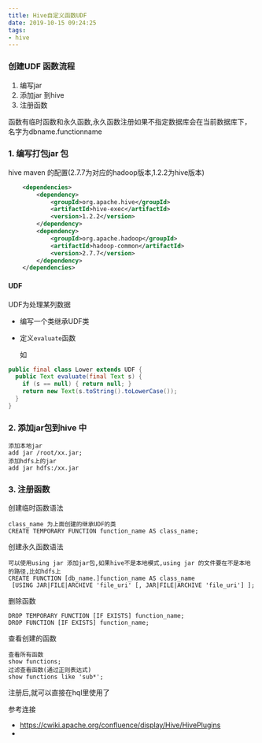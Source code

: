 ```yaml
---
title: Hive自定义函数UDF
date: 2019-10-15 09:24:25
tags:
- hive
---
```


### 创建UDF 函数流程

1. 编写jar
2. 添加jar 到hive
3. 注册函数

函数有临时函数和永久函数,永久函数注册如果不指定数据库会在当前数据库下，名字为dbname.functionname

### 1. 编写打包jar 包

hive maven 的配置(2.7.7为对应的hadoop版本,1.2.2为hive版本)

```xml
    <dependencies>
        <dependency>
            <groupId>org.apache.hive</groupId>
            <artifactId>hive-exec</artifactId>
            <version>1.2.2</version>
        </dependency>
        <dependency>
            <groupId>org.apache.hadoop</groupId>
            <artifactId>hadoop-common</artifactId>
            <version>2.7.7</version>
        </dependency>
    </dependencies>
```

#### UDF

UDF为处理某列数据

- 编写一个类继承UDF类

- 定义`evaluate`函数

  如

```java
public final class Lower extends UDF {
  public Text evaluate(final Text s) {
    if (s == null) { return null; }
    return new Text(s.toString().toLowerCase());
  }
}
```

<!-- more -->

### 2. 添加jar包到hive 中

```
添加本地jar
add jar /root/xx.jar;
添加hdfs上的jar
add jar hdfs:/xx.jar
```

### 3. 注册函数

创建临时函数语法

```
class_name 为上面创建的继承UDF的类
CREATE TEMPORARY FUNCTION function_name AS class_name;
```

创建永久函数语法

```
可以使用using jar 添加jar包,如果hive不是本地模式,using jar 的文件要在不是本地的路径,比如hdfs上
CREATE FUNCTION [db_name.]function_name AS class_name
 [USING JAR|FILE|ARCHIVE 'file_uri' [, JAR|FILE|ARCHIVE 'file_uri'] ];	
```

删除函数

```
DROP TEMPORARY FUNCTION [IF EXISTS] function_name;
DROP FUNCTION [IF EXISTS] function_name;
```

查看创建的函数

```
查看所有函数
show functions;
过滤查看函数(通过正则表达式)
show functions like 'sub*';

```



注册后,就可以直接在hql里使用了

参考连接

- https://cwiki.apache.org/confluence/display/Hive/HivePlugins
- 